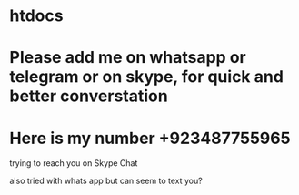 # htdocs
# Please add me on whatsapp or telegram or on skype, for quick and better converstation
# Here is my number +923487755965


trying to reach you on Skype Chat 


also tried with whats app but can seem to text you?
